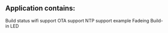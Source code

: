 ## Application contains:
Build status
wifi support
OTA support
NTP support
example Fadeing Build-in LED
